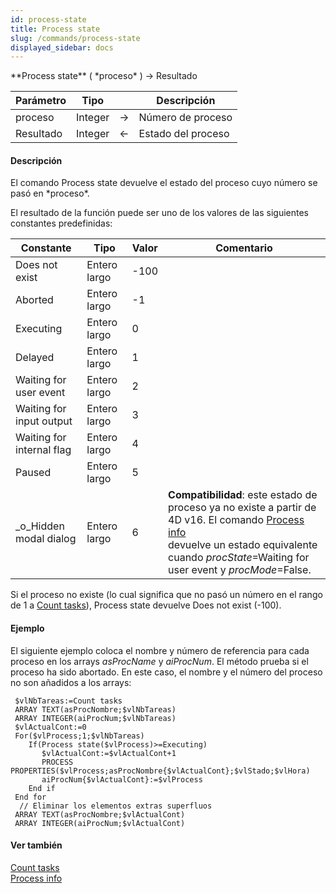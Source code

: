 ```yaml
---
id: process-state
title: Process state
slug: /commands/process-state
displayed_sidebar: docs
---
```


<!--REF #_command_.Process state.Syntax-->**Process state** ( *proceso* ) -> Resultado<!-- END REF-->
<!--REF #_command_.Process state.Params-->
| Parámetro | Tipo |  | Descripción |
| --- | --- | --- | --- |
| proceso | Integer | &#8594;  | Número de proceso |
| Resultado | Integer | &#8592; | Estado del proceso |

<!-- END REF-->

#### Descripción 

<!--REF #_command_.Process state.Summary-->El comando Process state devuelve el estado del proceso cuyo número se pasó en *proceso*.<!-- END REF--> 

El resultado de la función puede ser uno de los valores de las siguientes constantes predefinidas:

| Constante                 | Tipo         | Valor | Comentario                                                                                                                                                                                                                                      |
| ------------------------- | ------------ | ----- | ----------------------------------------------------------------------------------------------------------------------------------------------------------------------------------------------------------------------------------------------- |
| Does not exist            | Entero largo | \-100 |                                                                                                                                                                                                                                                 |
| Aborted                   | Entero largo | \-1   |                                                                                                                                                                                                                                                 |
| Executing                 | Entero largo | 0     |                                                                                                                                                                                                                                                 |
| Delayed                   | Entero largo | 1     |                                                                                                                                                                                                                                                 |
| Waiting for user event    | Entero largo | 2     |                                                                                                                                                                                                                                                 |
| Waiting for input output  | Entero largo | 3     |                                                                                                                                                                                                                                                 |
| Waiting for internal flag | Entero largo | 4     |                                                                                                                                                                                                                                                 |
| Paused                    | Entero largo | 5     |                                                                                                                                                                                                                                                 |
| \_o\_Hidden modal dialog  | Entero largo | 6     | **Compatibilidad**: este estado de proceso ya no existe a partir de 4D v16\. El comando [Process info](../commands/process-info.md) <br/>devuelve un estado equivalente cuando *procState*\=Waiting for user event y *procMode*\=False. |

Si el proceso no existe (lo cual significa que no pasó un número en el rango de 1 a [Count tasks](count-tasks.md "Count tasks")), Process state devuelve Does not exist (-100).

#### Ejemplo 

El siguiente ejemplo coloca el nombre y número de referencia para cada proceso en los arrays *asProcName* y *aiProcNum*. El método prueba si el proceso ha sido abortado. En este caso, el nombre y el número del proceso no son añadidos a los arrays:

```4d
 $vlNbTareas:=Count tasks
 ARRAY TEXT(asProcNombre;$vlNbTareas)
 ARRAY INTEGER(aiProcNum;$vlNbTareas)
 $vlActualCont:=0
 For($vlProcess;1;$vlNbTareas)
    If(Process state($vlProcess)>=Executing)
       $vlActualCont:=$vlActualCont+1
       PROCESS PROPERTIES($vlProcess;asProcNombre{$vlActualCont};$vlStado;$vlHora)
       aiProcNum{$vlActualCont}:=$vlProcess
    End if
 End for
  // Eliminar los elementos extras superfluos
 ARRAY TEXT(asProcNombre;$vlActualCont)
 ARRAY INTEGER(aiProcNum;$vlActualCont)
```

#### Ver también 

[Count tasks](count-tasks.md)  
[Process info](../commands/process-info.md)  